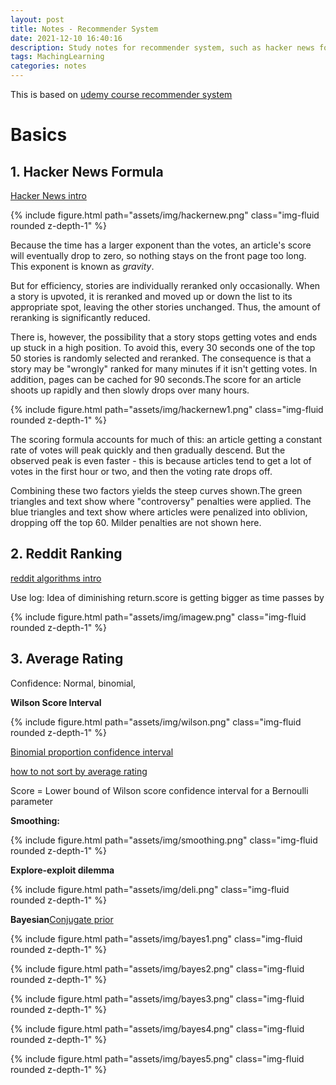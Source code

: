 ```yaml
---
layout: post
title: Notes - Recommender System
date: 2021-12-10 16:40:16
description: Study notes for recommender system, such as hacker news formula, ranking, etc.
tags: MachingLearning
categories: notes
---
```


This is based on [udemy course recommender system](https://www.udemy.com/course/recommender-systems/learn/lecture/11686566#overview)

# Basics

## 1. Hacker News Formula

[Hacker News intro](http://www.righto.com/2013/11/how-hacker-news-ranking-really-works.html)

{% include figure.html path="assets/img/hackernew.png" class="img-fluid rounded z-depth-1" %}

Because the time has a larger exponent than the votes, an article's score will eventually drop to zero, so nothing stays on the front page too long. This exponent is known as _gravity_.

But for efficiency, stories are individually reranked only occasionally. When a story is upvoted, it is reranked and moved up or down the list to its appropriate spot, leaving the other stories unchanged. Thus, the amount of reranking is significantly reduced.

There is, however, the possibility that a story stops getting votes and ends up stuck in a high position. To avoid this, every 30 seconds one of the top 50 stories is randomly selected and reranked. The consequence is that a story may be "wrongly" ranked for many minutes if it isn't getting votes. In addition, pages can be cached for 90 seconds.The score for an article shoots up rapidly and then slowly drops over many hours.

{% include figure.html path="assets/img/hackernew1.png" class="img-fluid rounded z-depth-1" %}

The scoring formula accounts for much of this: an article getting a constant rate of votes will peak quickly and then gradually descend. But the observed peak is even faster - this is because articles tend to get a lot of votes in the first hour or two, and then the voting rate drops off.

Combining these two factors yields the steep curves shown.The green triangles and text show where "controversy" penalties were applied. The blue triangles and text show where articles were penalized into oblivion, dropping off the top 60. Milder penalties are not shown here.

## 2. Reddit Ranking

[reddit algorithms intro](https://medium.com/hacking-and-gonzo/how-reddit-ranking-algorithms-work-ef111e33d0d9)

Use log: Idea of diminishing return.score is getting bigger as time passes by

{% include figure.html path="assets/img/imagew.png" class="img-fluid rounded z-depth-1" %}

## 3. Average Rating

Confidence: Normal, binomial,

**Wilson Score Interval**

{% include figure.html path="assets/img/wilson.png" class="img-fluid rounded z-depth-1" %}

[Binomial proportion confidence interval](https://en.wikipedia.org/wiki/Binomial_proportion_confidence_interval)

[how to not sort by average rating](https://www.evanmiller.org/how-not-to-sort-by-average-rating.html)

Score = Lower bound of Wilson score confidence interval for a Bernoulli parameter

**Smoothing:**

{% include figure.html path="assets/img/smoothing.png" class="img-fluid rounded z-depth-1" %}

**Explore-exploit dilemma**

{% include figure.html path="assets/img/deli.png" class="img-fluid rounded z-depth-1" %}

**Bayesian**[Conjugate prior](https://en.wikipedia.org/wiki/Conjugate_prior)

{% include figure.html path="assets/img/bayes1.png" class="img-fluid rounded z-depth-1" %}

{% include figure.html path="assets/img/bayes2.png" class="img-fluid rounded z-depth-1" %}

{% include figure.html path="assets/img/bayes3.png" class="img-fluid rounded z-depth-1" %}

{% include figure.html path="assets/img/bayes4.png" class="img-fluid rounded z-depth-1" %}

{% include figure.html path="assets/img/bayes5.png" class="img-fluid rounded z-depth-1" %}
